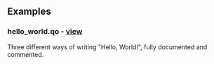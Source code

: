 ## Examples

### hello_world.qo *-* [view](examples/hello_world.md)
Three different ways of writing "Hello, World!", fully documented and commented. 
